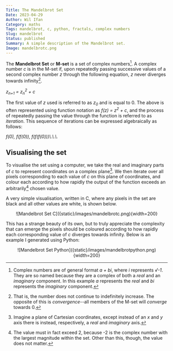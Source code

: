 ```yaml
---
Title: The Mandelbrot Set
Date: 2023-04-29
Author: Wil Ifan
Category: maths
Tags: mandelbrot, c, python, fractals, complex numbers
Slug: mandelbrot
Status: published
Summary: A simple description of the Mandelbrot set.
Image: mandelbrotc.png
---
```


The **Mandelbrot Set** or **M-set** is a set of complex numbers[^compnum]. A complex number *c* is in the M-set if, upon repeatedly passing successive values of a second complex number *z* through the following equation, *z* never diverges towards infinity[^diverge].

<p>
<i>
z<sub>n+1</sub> = z<sub>n</sub><sup>2</sup> + c
</i>
</p>

The first value of *z* used is referred to as *z<sub>0</sub>* and is equal to 0. The above is often represented using function notation as *f(z) = z<sup>2</sup> + c*, and the process of repeatedly passing the value through the function is referred to as *iteration*. This sequence of iterations can be expressed algebraically as follows:

<p>
<i>
f(0), f(f(0)), f(f(f(0)))\.\.\.
</i>
</p>

## Visualising the set

To visualise the set using a computer, we take the real and imaginary parts of *c* to represent coordinates on a complex plane[^compplane]. We then iterate over all pixels corresponding to each value of *c* on this plane of coordinates, and colour each according to how rapidly the output of the function exceeds an arbitrarily[^arbval] chosen value.

A very simple visualisation, written in C, where any pixels in the set are black and all other values are white, is shown below.

<center>![Mandelbrot Set C]({static}/images/mandelbrotc.png){width=200}</center>

This has a strange beauty of its own, but to truly appreciate the complexity that can emerge the pixels should be coloured according to how rapidly each corresponding value of *c* diverges towards infinity. Below is an example I generated using Python:

<center>
![Mandelbrot Set Python]({static}/images/mandelbrotpython.png){width=200}
</center>

[^compnum]: Complex numbers are of general format *a + bi*, where *i* represents *&radic;-1*. They are so named because they are a complex of both a *real* and an *imaginary* component. In this example *a* represents the *real* and *bi* represents the *imaginary* component.

[^diverge]: That is, the number does not continue to indefinitely increase. The opposite of this is *convergence*--all members of the M-set will *converge* towards 0.

[^compplane]: Imagine a plane of Cartesian coordinates, except instead of an *x* and *y* axis there is instead, respectively, a *real* and *imaginary* axis.

[^arbval]: The value must in fact exceed 2, because -2 is the complex number with the largest magnitude within the set. Other than this, though, the value does not matter.
